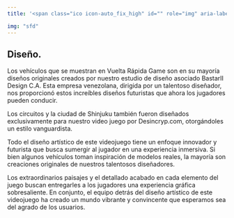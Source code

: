 ```yaml
---
title: '<span class="ico icon-auto_fix_high" id="" role="img" aria-label="sheep"></span>Diseño'

img: "sfd"
---
```


<!-- endexcerpt -->

## Diseño.

Los vehículos que se muestran en Vuelta Rápida Game son en su mayoría diseños originales creados por nuestro estudio de diseño asociado BastarII Design C.A. Esta empresa venezolana, dirigida por un talentoso diseñador, nos proporcionó estos increíbles diseños futuristas que ahora los jugadores pueden conducir.

Los circuitos y la ciudad de Shinjuku también fueron diseñados exclusivamente para nuestro video juego por Desincryp.com, otorgándoles un estilo vanguardista.

Todo el diseño artístico de este videojuego tiene un enfoque innovador y futurista que busca sumergir al jugador en una experiencia inmersiva. Si bien algunos vehículos toman inspiración de modelos reales, la mayoría son creaciones originales de nuestros talentosos diseñadores.

Los extraordinarios paisajes y el detallado acabado en cada elemento del juego buscan entregarles a los jugadores una experiencia gráfica sobresaliente. En conjunto, el equipo detrás del diseño artístico de este videojuego ha creado un mundo vibrante y convincente que esperamos sea del agrado de los usuarios.
